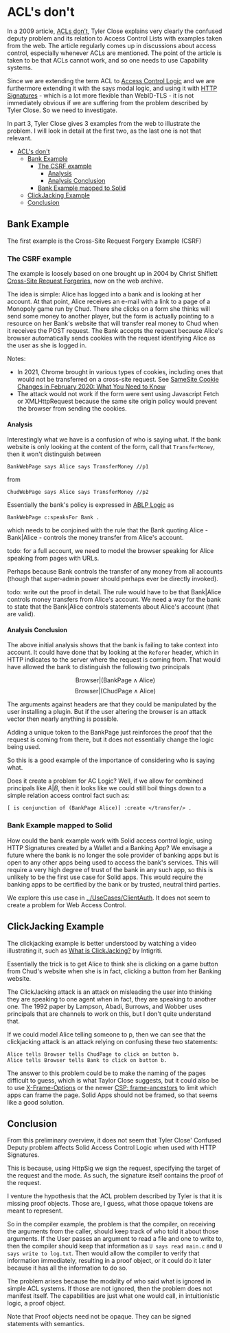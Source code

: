 
# ACL's don't

In a 2009 article, [ACLs don’t](https://www.hpl.hp.com/techreports/2009/HPL-2009-20.pdf), Tyler Close explains very clearly the confused deputy problem and its relation to Access Control Lists with examples taken from the web. 
The article regularly comes up in discussions about access control, especially whenever ACLs are mentioned. 
The point of the article is taken to be that ACLs cannot work, and so one needs to use Capability systems.

Since we are extending the term ACL to [Access Control Logic](./ACL.md) and we are furthermore extending it with the says modal logic, and using it with [HTTP Signatures](https://github.com/bblfish/authentication-panel/blob/sigUpdate/proposals/HttpSig/HttpSignature.md) - which is a lot more flexible than WebID-TLS - it is not immediately obvious if we are suffering from the problem described by Tyler Close. 
So we need to investigate.

In part 3, Tyler Close gives 3 examples from the web to illustrate the problem.
I will look in detail at the first two, as the last one is not that relevant.

- [ACL's don't](#acls-dont)
  - [Bank Example](#bank-example)
    - [The CSRF example](#the-csrf-example)
      - [Analysis](#analysis)
      - [Analysis Conclusion](#analysis-conclusion)
    - [Bank Example mapped to Solid](#bank-example-mapped-to-solid)
  - [ClickJacking Example](#clickjacking-example)
  - [Conclusion](#conclusion)


## Bank Example 

The first example is the Cross-Site Request Forgery Example (CSRF)

### The CSRF example
 
 The example is loosely based on one brought up in 2004 by Christ Shiflett [Cross-Site Request Forgeries](https://web.archive.org/web/20170221200900/http://shiflett.org/articles/cross-site-request-forgeries), now on the web archive.

 The idea is simple: Alice has logged into a bank and is looking at her account. 
 At that point, Alice receives an e-mail with a link to a page of a Monopoly game run by Chud. 
 There she clicks on a form she thinks will send some money to another player, but the form is actually pointing to a resource on her Bank's website that will transfer real money to Chud when it receives the POST request. 
 The Bank accepts the request because Alice's browser automatically sends cookies with the request identifying Alice as the user as she is logged in.

Notes:
 * In 2021, Chrome brought in various types of cookies, including ones that would not be transferred on a cross-site request. See [SameSite Cookie Changes in February 2020: What You Need to Know](https://blog.chromium.org/2020/02/samesite-cookie-changes-in-february.html)
 * The attack would not work if the form were sent using Javascript Fetch or XMLHttpRequest because the same site origin policy would prevent the browser from sending the cookies.

#### Analysis

Interestingly what we have is a confusion of who is saying what. 
If the bank website is only looking at the content of the form, 
call that `TransferMoney`, then it won't distinguish between

 ```turtle
BankWebPage says Alice says TransferMoney //p1
 ```
 from
 ```
ChudWebPage says Alice says TransferMoney //p2
 ```

Essentially the bank's policy is expressed in [ABLP Logic](ABLP.md) as

```turtle
BankWebPage c:speaksFor Bank .
```

which needs to be conjoined with the rule that the Bank quoting Alice - $\text{Bank}|\text{Alice}$ - controls the money transfer from Alice's account.

todo: for a full account, we need to model the browser speaking for Alice speaking from pages with URLs.

Perhaps because $\text{Bank}$ controls the transfer of any money from all accounts (though that super-admin power should perhaps ever be directly invoked).

todo: write out the proof in detail. The rule would have to be that Bank|Alice controls money transfers from Alice's account.
We need a way for the bank to state that the Bank|Alice controls statements about Alice's account (that are valid).

#### Analysis Conclusion

The above initial analysis shows that the bank is failing to take context into account. It could have done that by looking at the `Referer` header, which in HTTP indicates to the server where the request is coming from. 
That would have allowed the bank to distinguish the following two principals

$$
\text{Browser}|(\text{BankPage} \land \text{Alice})
$$ 
$$
\text{Browser}|(\text{ChudPage}\land \text{Alice})
$$


The arguments against headers are that they could be manipulated by the user installing a plugin. But if the user altering the browser is an attack vector then nearly anything is possible. 

Adding a unique token to the BankPage just reinforces the proof
that the request is coming from there, but it does not essentially change the logic being used.

So this is a good example of the importance of considering who is saying what.

Does it create a problem for AC Logic? Well, if we allow for combined principals like $A|B$, then it looks like we could still boil things down to a simple relation access control fact such as:

```Turtle
[ is conjunction of (BankPage Alice)] :create </transfer/> .
```

### Bank Example mapped to Solid

How could the bank example work with Solid access control logic, using HTTP Signatures created by a Wallet and a Banking App?
 We envisage a future where the bank is no longer the sole provider of banking apps but is open to any other apps being used to access the bank's services. 
 This will require a very high degree of trust of the bank in any such app, so this is unlikely to be the first use case for Solid apps.
This would require the banking apps to be certified by the bank or by trusted, neutral third parties. 

We explore this use case in [../UseCases/ClientAuth](../UseCases/ClientAuth#with-proof-of-app-being-used).
It does not seem to create a problem for Web Access Control.

## ClickJacking Example

The clickjacking example is better understood by watching a video illustrating it, such as [What is ClickJacking?](https://www.youtube.com/watch?v=_tz0O5-cndE) by Intigriti.

Essentially the trick is to get Alice to think she is clicking on a game button from Chud's website when she is in fact, clicking a button from her Banking website.

The ClickJacking attack is an attack on misleading the user into thinking they are speaking to one agent when in fact, they are speaking to another one.
The 1992 paper by Lampson, Abadi, Burrows, and Wobber uses principals that are channels to work on this, but I don't quite understand that.

If we could model Alice telling someone to p, then we can see that the clickjacking attack is an attack relying on confusing these two statements:

```Turtle
Alice tells Browser tells ChudPage to click on button b.
Alice tells Browser tells Bank to click on button b.
```

The answer to this problem could be to make the naming of the pages difficult to guess, which is what Taylor Close suggests, but it could also be to use [X-Frame-Options](https://developer.mozilla.org/en-US/docs/Web/HTTP/Headers/X-Frame-Options) or the newer [CSP: frame-ancestors](https://developer.mozilla.org/en-US/docs/Web/HTTP/Headers/Content-Security-Policy/frame-ancestors) to limit which apps can frame the page. 
Solid Apps should not be framed, so that seems like a good solution. 

## Conclusion

From this preliminary overview, it does not seem that Tyler Close' Confused Deputy problem affects Solid Access Control Logic when used with HTTP Signatures. 

This is because, using HttpSig we sign the request, specifying the target of the request and the mode. As such, the signature itself contains the proof of the request. 

I venture the hypothesis that the ACL problem described by Tyler is that it is missing proof objects. 
Those are, I guess, what those opaque tokens are meant to represent.

So in the compiler example, the problem is that the compiler, on receiving the arguments from the caller, should keep track of who told it about those arguments. 
If the User passes an argument to read a file and one to write to, then the compiler should keep that information as `U says read main.c` and `U says write to log.txt`. 
Then would allow the compiler to verify that information immediately, resulting in a proof object, or it could do it later because it has all the information to do so.

The problem arises because the modality of who said what is ignored in simple ACL systems. 
If those are not ignored, then the problem does not manifest itself.
The capabilities are just what one would call, in intuitionistic logic, a proof object. 

Note that Proof objects need not be opaque. 
They can be signed statements with semantics.
